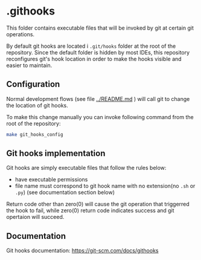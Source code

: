 # .githooks

This folder contains executable files that will be invoked by git at certain git operations.

By default git hooks are located i `.git/hooks` folder at the root of the repository. Since the default folder is hidden by most IDEs, this repository reconfigures git's hook location in order to make the hooks visible and easier to maintain.

## Configuration

Normal development flows (see file [../README.md](../README.md) ) will call git to change the location of git hooks.

To make this change manually you can invoke following command from the root of the repository:

```sh
make git_hooks_config
```

## Git hooks implementation

Git hooks are simply executable files that follow the rules below:

* have executable permissions
* file name must correspond to git hook name with no extension(no `.sh` or `.py`) (see documentation section below)

Return code other than zero(0) will cause the git operation that triggerred the hook to fail, while zero(0) return code indicates success and git opertaion will succeed.

## Documentation

Git hooks documentation: <https://git-scm.com/docs/githooks>

